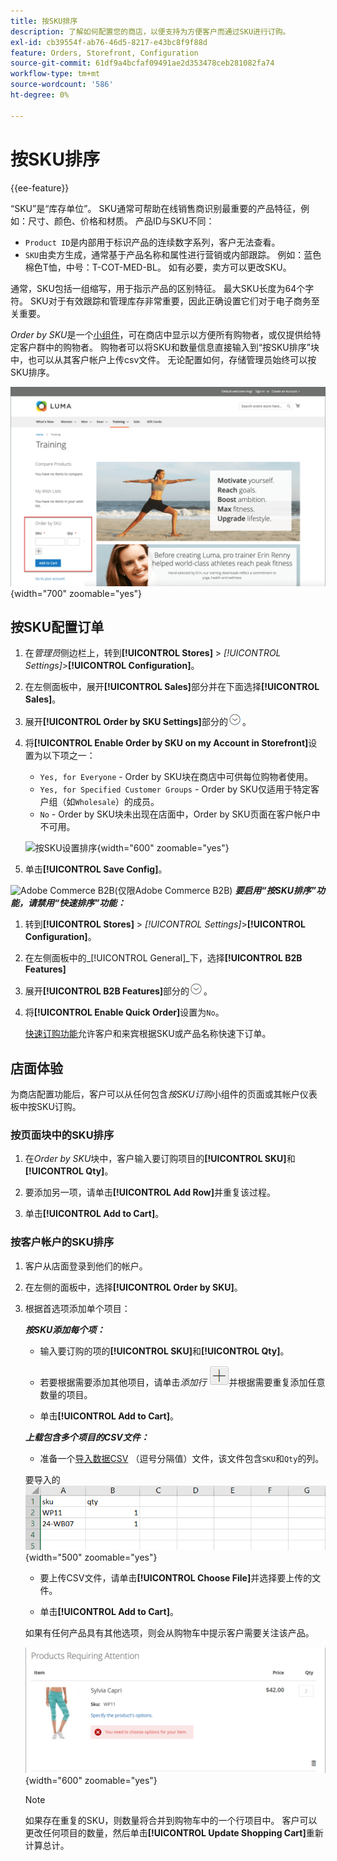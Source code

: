 ```yaml
---
title: 按SKU排序
description: 了解如何配置您的商店，以便支持为方便客户而通过SKU进行订购。
exl-id: cb39554f-ab76-46d5-8217-e43bc8f9f88d
feature: Orders, Storefront, Configuration
source-git-commit: 61df9a4bcfaf09491ae2d353478ceb281082fa74
workflow-type: tm+mt
source-wordcount: '586'
ht-degree: 0%

---
```


# 按SKU排序

{{ee-feature}}

“SKU”是“库存单位”。 SKU通常可帮助在线销售商识别最重要的产品特征，例如：尺寸、颜色、价格和材质。 产品ID与SKU不同：

- `Product ID`是内部用于标识产品的连续数字系列，客户无法查看。
- `SKU`由卖方生成，通常基于产品名称和属性进行营销或内部跟踪。 例如：蓝色棉色T恤，中号：T-COT-MED-BL。 如有必要，卖方可以更改SKU。

通常，SKU包括一组缩写，用于指示产品的区别特征。 最大SKU长度为64个字符。 SKU对于有效跟踪和管理库存非常重要，因此正确设置它们对于电子商务至关重要。

_Order by SKU_&#x200B;是一个[小组件](../content-design/widgets.md)，可在商店中显示以方便所有购物者，或仅提供给特定客户群中的购物者。 购物者可以将SKU和数量信息直接输入到“按SKU排序”块中，也可以从其客户帐户上传csv文件。 无论配置如何，存储管理员始终可以按SKU排序。

![在店面中按SKU订购](./assets/storefront-order-by-sku.png){width="700" zoomable="yes"}

## 按SKU配置订单

1. 在&#x200B;_管理员_&#x200B;侧边栏上，转到&#x200B;**[!UICONTROL Stores]** > _[!UICONTROL Settings]_>**[!UICONTROL Configuration]**。

1. 在左侧面板中，展开&#x200B;**[!UICONTROL Sales]**&#x200B;部分并在下面选择&#x200B;**[!UICONTROL Sales]**。

1. 展开&#x200B;**[!UICONTROL Order by SKU Settings]**&#x200B;部分的![扩展选择器](../assets/icon-display-expand.png)。

1. 将&#x200B;**[!UICONTROL Enable Order by SKU on my Account in Storefront]**&#x200B;设置为以下项之一：

   - `Yes, for Everyone` - Order by SKU块在商店中可供每位购物者使用。
   - `Yes, for Specified Customer Groups` - Order by SKU仅适用于特定客户组（如`Wholesale`）的成员。
   - `No` - Order by SKU块未出现在店面中，Order by SKU页面在客户帐户中不可用。

   ![按SKU设置排序](../configuration-reference/sales/assets/sales-order-by-sku-settings.png){width="600" zoomable="yes"}

1. 单击&#x200B;**[!UICONTROL Save Config]**。

![Adobe Commerce B2B](../assets/b2b.svg)(仅限Adobe Commerce B2B) _**要启用“按SKU排序”功能，请禁用“快速排序”功能：**_

1. 转到&#x200B;**[!UICONTROL Stores]** > _[!UICONTROL Settings]_>**[!UICONTROL Configuration]**。

1. 在左侧面板中的&#x200B;_[!UICONTROL General]_下，选择&#x200B;**[!UICONTROL B2B Features]**

1. 展开&#x200B;**[!UICONTROL B2B Features]**&#x200B;部分的![扩展选择器](../assets/icon-display-expand.png)。

1. 将&#x200B;**[!UICONTROL Enable Quick Order]**&#x200B;设置为`No`。

   [快速订购功能](../b2b/quick-order.md)允许客户和来宾根据SKU或产品名称快速下订单。

## 店面体验

为商店配置功能后，客户可以从任何包含&#x200B;_按SKU订购_&#x200B;小组件的页面或其帐户仪表板中按SKU订购。

### 按页面块中的SKU排序

1. 在&#x200B;_Order by SKU_&#x200B;块中，客户输入要订购项目的&#x200B;**[!UICONTROL SKU]**&#x200B;和&#x200B;**[!UICONTROL Qty]**。

1. 要添加另一项，请单击&#x200B;**[!UICONTROL Add Row]**&#x200B;并重复该过程。

1. 单击&#x200B;**[!UICONTROL Add to Cart]**。

### 按客户帐户的SKU排序

1. 客户从店面登录到他们的帐户。

1. 在左侧的面板中，选择&#x200B;**[!UICONTROL Order by SKU]**。

1. 根据首选项添加单个项目：

   _**按SKU添加每个项：**_

   - 输入要订购的项的&#x200B;**[!UICONTROL SKU]**&#x200B;和&#x200B;**[!UICONTROL Qty]**。

   - 若要根据需要添加其他项目，请单击&#x200B;_添加行_ ![加号按钮](../assets/button-add-item.png)并根据需要重复添加任意数量的项目。

   - 单击&#x200B;**[!UICONTROL Add to Cart]**。

   _**上载包含多个项目的CSV文件：**_

   - 准备一个[导入数据CSV](../systems/data-csv.md) （逗号分隔值）文件，该文件包含`SKU`和`Qty`的列。

   要导入的![SKU](./assets/account-dashboard-order-by-sku-import.png){width="500" zoomable="yes"}

   - 要上传CSV文件，请单击&#x200B;**[!UICONTROL Choose File]**&#x200B;并选择要上传的文件。

   - 单击&#x200B;**[!UICONTROL Add to Cart]**。

   如果有任何产品具有其他选项，则会从购物车中提示客户需要关注该产品。

   ![产品需要注意](./assets/account-dashboard-order-by-sku-cart-product-requires-attention.png){width="600" zoomable="yes"}

   >[!NOTE]
   >
   >如果存在重复的SKU，则数量将合并到购物车中的一个行项目中。 客户可以更改任何项目的数量，然后单击&#x200B;**[!UICONTROL Update Shopping Cart]**&#x200B;重新计算总计。

